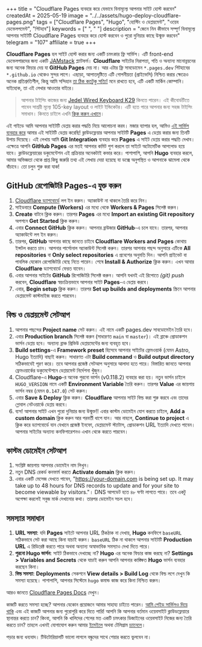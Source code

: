 +++
title = "Cloudflare Pages ব্যবহার করে যেভাবে বিনামূল্যে আপনার সাইট হোস্ট করবেন"
createdAt = 2025-05-19
image = "../../assets/hugo-deploy-cloudflare-pages.png"
tags = ["Cloudflare Pages", "Hugo", "হোস্টিং ও ডেপ্লয়মেন্ট", "ওয়েব ডেভেলপমেন্ট", "গিটহাব"]
keywords = [" ", " "]
description = "জেনে নিন কীভাবে সম্পূর্ণ বিনামূল্যে আপনার সাইটটি Cloudflare Pages ব্যবহার করে হোস্ট করবেন ও পুরো দুনিয়ার কাছে উন্মুক্ত করবেন"
telegram = "107"
affiliate = true
+++

**Cloudflare Pages** হল সাইট হোস্ট করার জন্য একটি চমৎকার ফ্রি সার্ভিস। এটি front-end ডেভেলপারদের জন্য একটি [JAMstack](https://jamstack.org/) প্ল্যাটফর্ম। **Cloudflare** সাইটের নিরাপত্তা, গতি ও অন্যান্য মানোন্নয়নের জন্য অনেক ফিচার দেয় যা **GitHub Pages** দেয় না। আর এটার ফ্রি সাবডোমেন `*.pages.dev` গিটহাবের `*.github.io` থেকেও সুন্দর লাগে। এছাড়া, আপাতদৃষ্টিতে এটি গোপনীয়তা (প্রাইভেসি) নিশ্চিত করার ক্ষেত্রেও অনেক প্রতিশ্রুতিশীল, কিন্তু আমি সন্দিহান [তা ঠিক কতটুকু সত্যি!](https://www.simpleanalytics.com/blog/why-simple-analytics-is-a-great-alternative-to-cloudflare-web-analytics#privacy) মনে রাখতে হবে, এটি একটি মার্কিন কোম্পানি। যাইহোক, তা এই লেখার আওতার বাইরে।

> আপনার টাইপিং কাজের জন্য <a class="aff_link" href="https://rkmri.co/MmoTAee2eEoN/">Jedel Wired Keyboard K29</a> কিনতে পারেন। এই কীবোর্ডটিতে পাবেন সাশ্রয়ী মূল্যে 105-key layout ও লাইট ইন্ডিকেটর। এটি হতে পারে আপনার জন্য সহজ টাইপিং সমাধান। কিনতে চাইলে এখনি <a class="aff_link" href="https://rkmri.co/MmoTAee2eEoN/">ক্লিক করুন এখানে</a>।

এই গাইডে আমি আপনার সাইটটি ডেপ্লয় করার পদ্ধতি নিয়ে আলোচনা করব। মজার ব্যাপার হল, আমিও [এই সার্ভিস ব্যবহার করে](https://blog.khalidrafi.me/bn/privacy) আমার এই সাইটটি ডেপ্লয় করেছি! ক্লাউডফ্লেয়ার আপনার সাইটটি **Pages** এ ডেপ্লয় করার জন্য তিনটি উপায় দিয়েছে। এই লেখায় আমি **Git Integration** ব্যবহার করে **Pages** এ সাইট ডেপ্লয় করার পদ্ধতি দেখাব। এক্ষেত্রে আপনি **GitHub Pages** এর মতই আপনার কমিট পুশ করলে তা সাইটে অটোমেটিক আপলোড হয়ে যাবে। ক্লাউডফ্লেয়ারের ডকুমেন্টেশন এই প্রক্রিয়ার অনেকটাই কভার করে। পাশাপাশি, আপনি **Hugo** ব্যবহার করলে, আমার অভিজ্ঞতা থেকে প্রাপ্ত কিছু জরুরি তথ্য এই লেখায় দেয়া হয়েছে যা ডক্সে অনুপস্থিত ও আপনাকে ঝামেলা থেকে বাঁচাবে। তো চলুন শুরু করা যাক!


## GitHub রেপোজিটরি Pages-এ যুক্ত করুন

1. [Cloudflare ড্যাশবোর্ডে](https://dash.cloudflare.com/) লগ ইন করুন। অ্যাকাউন্ট না থাকলে তৈরি করে নিন।
2. সাইডবারে **Compute (Workers)** এর মধ্যে থেকে **Workers & Pages** সিলেক্ট করুন।
3. **Create** বাটনে ক্লিক করুন। তারপর **Pages** এর মধ্যে **Import an existing Git repository** অপশনে **Get Started** ক্লিক করুন।
4. এবার **Connect GitHub** ক্লিক করুন। আপনার ব্রাউজার **GitHub**-এ চলে যাবে। তারপর, আপনার অ্যাকাউন্টে লগ ইন করুন।
5. তারপর, **GitHub** আপনার কাছে জানতে চাইবে **Cloudflare Workers and Pages** কোথায় ইন্সটল করতে চান। আপনার পার্সোনাল অ্যাকাউন্ট সিলেক্ট করুন। তারপর আপনার পছন্দ অনুসারে এটিকে **All repositories** বা **Only select repositories** এ প্রবেশের অনুমতি দিন। আপনি প্রাইভেট বা পাবলিক যেকোন রেপোজিটরি বেছে নিতে পারেন। শেষে **Install & Authorize** ক্লিক করুন। এখন আবার **Cloudflare** ড্যাশবোর্ডে ফেরত যাবেন।
6. এবার আপনার সাইটের **GitHub** রিপোজিটরি সিলেক্ট করুন। আপনি যখনই এই রিপোতে _(git) push_ করবেন, **Cloudflare** স্বয়ংক্রিয়ভাবে আপনার সাইট **Pages**-এ ডেপ্লয় করবে।
7. এবার, **Begin setup** ক্লিক করুন। তারপর **Set up builds and deployments** স্ক্রিনে আপনার ডেপ্লয়মেন্ট কাস্টমাইজ করতে পারবেন।

## বিল্ড ও ডেপ্লয়মেন্ট সেটআপ

1. আপনার পছন্দের **Project name** সেট করুন। এই নামে একটি pages.dev সাবডোমেইন তৈরি হবে।
2. এবার **Production branch** সিলেক্ট করুন (সাধারণত `main` বা `master`)। এই ব্রাঞ্চে প্রোডাকশন ভার্সন ডেপ্লয় হবে। অন্যান্য ব্রাঞ্চ প্রিভিউ ডেপ্লয়মেন্টের জন্য ব্যবহৃত হবে।
3. **Build settings**-এ **Framework preset** হিসেবে আপনার সাইটের ফ্রেমওয়ার্ক (যেমন Astro, Hugo ইত্যাদি) বাছাই করুন। সাধারণত এটা **Build command** ও **Build output directory** সঠিকভাবেই পূরণ করে। তবে আপনার প্রজেক্ট সেটআপ অনুসারে আলাদা হতে পারে। বিস্তারিত জানতে আপনার ফ্রেমওয়ার্কের ডকুমেন্টেশনে ডেপ্লয়মেন্ট নির্দেশনা খুঁজুন।
4. Cloudflare-এ **Hugo**-র অনেক পুরনো ভার্সন (v0.118.2) ব্যবহার করা হয়। নতুন ভার্সন চাইলে `HUGO_VERSION` নামে একটি **Environment Variable** তৈরি করুন। তারপর **Value** এর জায়গায় ভার্সন নম্বর (যেমন `0.147.0`) সেট করুন।
5. এবার **Save & Deploy** ক্লিক করুন। **Cloudflare** আপনার সাইট বিল্ড করা শুরু করবে এবং তাদের গ্লোবাল নেটওয়ার্কে ডেপ্লয় করবে।
6. ব্যস! আপনার সাইট এখন পুরো দুনিয়ার জন্য উন্মুক্ত!! এবার কাস্টম ডোমেইন যোগ করতে চাইলে, **Add a custom domain** ক্লিক করুন আর পরবর্তী ধাপে যান। আর নাহলে, **Continue to project** এ ক্লিক করে ড্যাশবোর্ডে যান যেখানে প্রজেক্ট ইনফো, ডেপ্লয়মেন্ট স্ট্যাটাস, প্রোডাকশন URL ইত্যাদি দেখতে পাবেন। আপনার সাইটের অন্যান্য কনফিগারেশনও এখান থেকে করতে পারবেন।

## কাস্টম ডোমেইন সেটআপ

1. সংশ্লিষ্ট জায়গায় আপনার ডোমেইন নাম লিখুন।
2. নতুন DNS রেকর্ড কনফার্ম করতে **Activate domain** ক্লিক করুন।
3. এবার একটি মেসেজ দেখতে পাবেন, "https://your-domain.com is being set up. It may take up to 48 hours for DNS records to update and for your site to become viewable by visitors."। DNS আপডেট হতে ৪৮ ঘণ্টা লাগতে পারে। তবে একটু অপেক্ষা করলেই সবুজ মার্ক দেখানোর কথা। তারপর ডোমেইন সচল হবে।

## সমস্যার সমাধান

1. **URL সমস্যা**: যদি **Pages** সাইটে আপনার URL ঠিকঠাক না দেখায়, **Hugo** কনফিগে `baseURL` সঠিকভাবে সেট করা আছে কিনা যাচাই করুন। `baseURL` ঠিক না থাকলে আপনার সাইটটি **Production URL** এ রিডিরেক্ট করতে পারে অথবা অন্যান্য অস্বাভাবিক সমস্যাও দেখা দিতে পারে।
2. **পুরনো Hugo ভার্সন**: সাইট ঠিকভাবে দেখাচ্ছে না? **Hugo** এর অনেক ফিচার কাজ করছে না? **Settings > Variables and Secrets** থেকে যাচাই করুন আপনি আপনার কাঙ্ক্ষিত **Hugo** ভার্সন ব্যবহার করছেন কিনা।
3. **বিল্ড সমস্যা**: **Deployments** সেকশনে **View details > Build Log** থেকে বিল্ড লগে দেখুন কি সমস্যা হয়েছে। পাশাপাশি, আপনার সিস্টেমে `hugo` কমান্ড কাজ করে কিনা নিশ্চিত করুন।

আরও জানতে [Cloudflare Pages Docs](https://developers.cloudflare.com/pages) দেখুন।

কাজটি করতে সমস্যা হচ্ছে? আপনার যেকোন প্রয়োজনে আমার সাহায্য চাইতে পারেন। [আমি পেইড সার্ভিসও দিয়ে থাকি](../services) এবং এই কাজটি আপনার জন্য পুরোপুরি করে দিতে পারি! আপনি কি আপনার বর্তমান ওয়েবসাইট ক্লাউডফ্লেয়ারে স্থানান্তর করতে চান? কিংবা, আপনি কি খালিদের শেলের মত একটি চমৎকার ডিজাইনের ওয়েবসাইট নিজের জন্য তৈরি করতে চান? তাহলে এখনই যোগাযোগ করুন আমার [ইমেইলে](mailto:khalidershell.twzde@slmail.me) অথবা টেলিগ্রাম [চ্যানেলে](https://t.me/khalidershell)।

পড়ার জন্য ধন্যবাদ। টিউটোরিয়ালটি ভালো লাগলে বন্ধুদের সাথে শেয়ার করতে ভুলবেন না।
